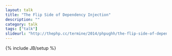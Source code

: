 ```yaml
---
layout: talk
title: "The Flip Side of Dependency Injection"
description: ""
category: talk
tags: ["talk"]
slideurl: "http://thephp.cc/termine/2014/phpughh/the-flip-side-of-dependency-injection"
---
```

{% include JB/setup %}
